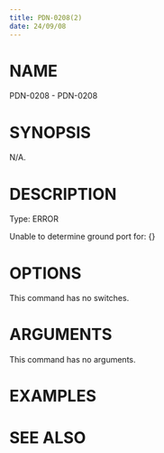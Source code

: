 ```yaml
---
title: PDN-0208(2)
date: 24/09/08
---
```


# NAME

PDN-0208 - PDN-0208

# SYNOPSIS

N/A.

# DESCRIPTION

Type: ERROR

Unable to determine ground port for: {}

# OPTIONS

This command has no switches.

# ARGUMENTS

This command has no arguments.

# EXAMPLES

# SEE ALSO
